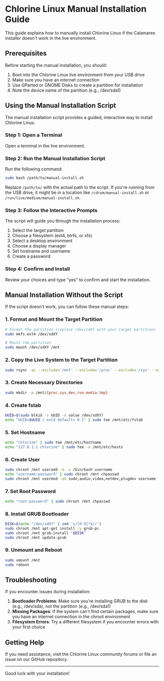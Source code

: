 # Chlorine Linux Manual Installation Guide

This guide explains how to manually install Chlorine Linux if the Calamares installer doesn't work in the live environment.

## Prerequisites

Before starting the manual installation, you should:

1. Boot into the Chlorine Linux live environment from your USB drive
2. Make sure you have an internet connection
3. Use GParted or GNOME Disks to create a partition for installation
4. Note the device name of the partition (e.g., /dev/sda1)

## Using the Manual Installation Script

The manual installation script provides a guided, interactive way to install Chlorine Linux.

### Step 1: Open a Terminal

Open a terminal in the live environment.

### Step 2: Run the Manual Installation Script

Run the following command:

```bash
sudo bash /path/to/manual-install.sh
```

Replace `/path/to/` with the actual path to the script. If you're running from the USB drive, it might be in a location like `/cdrom/manual-install.sh` or `/run/live/medium/manual-install.sh`.

### Step 3: Follow the Interactive Prompts

The script will guide you through the installation process:

1. Select the target partition
2. Choose a filesystem (ext4, btrfs, or xfs)
3. Select a desktop environment
4. Choose a display manager
5. Set hostname and username
6. Create a password

### Step 4: Confirm and Install

Review your choices and type "yes" to confirm and start the installation.

## Manual Installation Without the Script

If the script doesn't work, you can follow these manual steps:

### 1. Format and Mount the Target Partition

```bash
# Format the partition (replace /dev/sdXY with your target partition)
sudo mkfs.ext4 /dev/sdXY

# Mount the partition
sudo mount /dev/sdXY /mnt
```

### 2. Copy the Live System to the Target Partition

```bash
sudo rsync -av --exclude='/mnt' --exclude='/proc' --exclude='/sys' --exclude='/dev' --exclude='/run' --exclude='/media' --exclude='/tmp' / /mnt/
```

### 3. Create Necessary Directories

```bash
sudo mkdir -p /mnt/{proc,sys,dev,run,media,tmp}
```

### 4. Create fstab

```bash
UUID=$(sudo blkid -s UUID -o value /dev/sdXY)
echo "UUID=$UUID / ext4 defaults 0 1" | sudo tee /mnt/etc/fstab
```

### 5. Set Hostname

```bash
echo "chlorine" | sudo tee /mnt/etc/hostname
echo "127.0.1.1 chlorine" | sudo tee -a /mnt/etc/hosts
```

### 6. Create User

```bash
sudo chroot /mnt useradd -m -s /bin/bash username
echo "username:password" | sudo chroot /mnt chpasswd
sudo chroot /mnt usermod -aG sudo,audio,video,netdev,plugdev username
```

### 7. Set Root Password

```bash
echo "root:password" | sudo chroot /mnt chpasswd
```

### 8. Install GRUB Bootloader

```bash
DISK=$(echo "/dev/sdXY" | sed 's/[0-9]*$//')
sudo chroot /mnt apt-get install -y grub-pc
sudo chroot /mnt grub-install "$DISK"
sudo chroot /mnt update-grub
```

### 9. Unmount and Reboot

```bash
sudo umount /mnt
sudo reboot
```

## Troubleshooting

If you encounter issues during installation:

1. **Bootloader Problems**: Make sure you're installing GRUB to the disk (e.g., /dev/sda), not the partition (e.g., /dev/sda1)
2. **Missing Packages**: If the system can't find certain packages, make sure you have an internet connection in the chroot environment
3. **Filesystem Errors**: Try a different filesystem if you encounter errors with your first choice

## Getting Help

If you need assistance, visit the Chlorine Linux community forums or file an issue on our GitHub repository.

---

Good luck with your installation!
